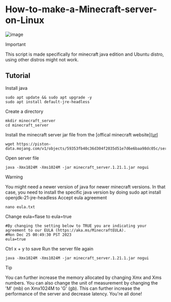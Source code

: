 # How-to-make-a-Minecraft-server-on-Linux

![image](https://github.com/user-attachments/assets/8887f7b7-efe4-407d-a7a5-9d161bf1d238)
> [!IMPORTANT]
> This script is made specifically for minecraft java edition and Ubuntu distro, using other distros might not work.
## Tutorial
Install java
```
sudo apt update && sudo apt upgrade -y
sudo apt install default-jre-headless
```
Create a directory 
```
mkdir minecraft_server
cd minecraft_server
```
Install the minecraft server jar file from the [offical minecraft website]([url](https://www.minecraft.net/en-us/download/server)
```
wget https://piston-data.mojang.com/v1/objects/59353fb40c36d304f2035d51e7d6e6baa98dc05c/server.jar
```
Open server file
```
java -Xmx1024M -Xms1024M -jar minecraft_server.1.21.1.jar nogui
```
> [!WARNING]
> You might need a newer version of java for newer minecraft versions. In that case, you need to install the specific java version by doing sudo apt install openjdk-21-jre-headless
Accept eula agreement 
```
nano eula.txt
```
Change eula=flase to eula=true
```
#By changing the setting below to TRUE you are indicating your agreement to our EULA (https://aka.ms/MinecraftEULA).
#Mon Dec 25 00:49:30 PST 2023
eula=true
```
Ctrl x + y to save
Run the server file again
```
java -Xmx1024M -Xms1024M -jar minecraft_server.1.21.1.jar nogui
```
> [!TIP]
> You can further increase the memory allocated by changing Xmx and Xms numbers. You can also change the unit of measurement by changing the 'M' (mb) on Xmx1024M to 'G' (gb). This can further increase the performance of the server and decrease latency.
You're all done!
